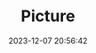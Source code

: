 ---
weight: 1
images:
- /images/edited/87.jpeg
title: Picture
date: 2023-12-07 20:56:42
tags:
- luminar
- work
---